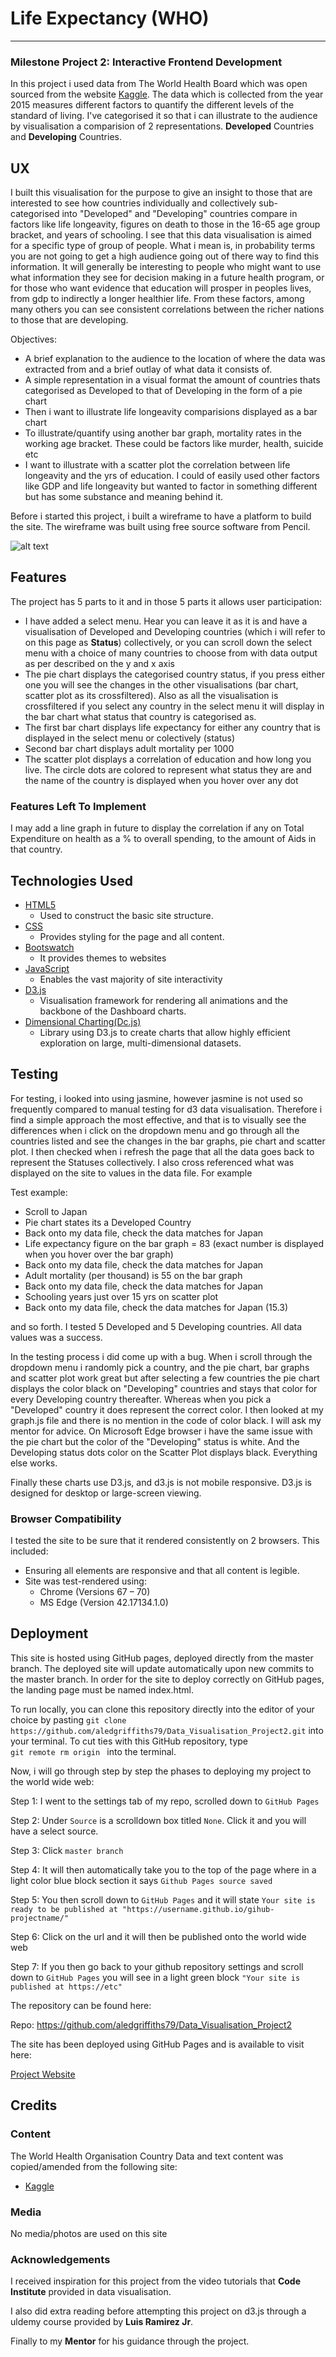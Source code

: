 # Life Expectancy (WHO)
------------------------

### Milestone Project 2: Interactive Frontend Development


In this project i used data from The World Health Board which was open sourced from the website [Kaggle](https://www.kaggle.com/kumarajarshi/life-expectancy-who). The data which is collected from the year 2015 measures different factors to quantify the different levels of the standard of living. I've categorised it so that i can illustrate to the audience by visualisation a comparision of 2 representations. **Developed** Countries and **Developing** Countries.

## UX

I built this visualisation for the purpose to give an insight to those that are interested to see how countries individually and collectively sub-categorised into "Developed" and "Developing" countries compare in factors like life longeavity, figures on death to those in the 16-65 age group bracket, and years of schooling. I see that this data visualisation is aimed for a specific type of group of people. What i mean is, in probability terms you are not going to get a high audience going out of there way to find this information. It will generally be interesting to people who might want to use what information they see for decision making in a future health program, or for those who want evidence that education will prosper in peoples lives, from gdp to indirectly a longer healthier life. From these factors, among many others you can see consistent correlations between the richer nations to those that are developing.

Objectives:

  - A brief explanation to the audience to the location of where the data was extracted from and a brief outlay of what data it consists of.
  - A simple representation in a visual format the amount of countries thats categorised as Developed to that of Developing in the form of a pie chart
  - Then i want to illustrate life longeavity comparisions displayed as a bar chart
  - To illustrate/quantify using another bar graph, mortality rates in the working age bracket. These could be factors like murder, health, suicide etc
  - I want to illustrate with a scatter plot the correlation between life longeavity and the yrs of education. I could of easily used other factors like GDP and life longeavity but wanted to factor in something different but has some substance and meaning behind it. 

Before i started this project, i built a wireframe to have a platform to build the site. The wireframe was built using free source software from Pencil. 
 
![alt text](https://github.com/aledgriffiths79/Data_Visualisation_Project2/blob/master/Screenshot%20(332).png "Data Visualisation wireframe") 

## Features

The project has 5 parts to it and in those 5 parts it allows user participation:

- I have added a select menu. Hear you can leave it as it is and have a visualisation of Developed and Developing countries (which i will refer to on this page as **Status**) collectively, or you can scroll down the select menu with a choice of many countries to choose from with data output as per described on the y and x axis
- The pie chart displays the categorised country status, if you press either one you will see the changes in the other visualisations (bar chart, scatter plot as its crossfiltered). Also as all the visualisation is crossfiltered if you select any country in the select menu it will display in the bar chart what status that country is categorised as.
- The first bar chart displays life expectancy for either any country that is displayed in the select menu or colectively (status)
- Second bar chart displays adult mortality per 1000
- The scatter plot displays a correlation of education and how long you live. The circle dots are colored to represent what status they are and the name of the country is displayed when you hover over any dot

### Features Left To Implement

I may add a line graph in future to display the correlation if any on Total Expenditure on health as a % to overall spending, to the amount of Aids in that country.

## Technologies Used

+ [HTML5](https://www.w3.org/TR/2017/REC-html52-20171214/)
  + Used to construct the basic site structure.
+ [CSS](https://www.w3.org/Style/CSS/Overview.en.html)
  + Provides styling for the page and all content.
+ [Bootswatch](https://bootswatch.com/)
  + It provides themes to websites
+ [JavaScript](https://www.javascript.com/)
  + Enables the vast majority of site interactivity
+ [D3.js](https://d3js.org/)
  + Visualisation framework for rendering all animations and the backbone of the Dashboard charts.
+ [Dimensional Charting(Dc.js)](https://github.com/dc-js/dc.js)
  + Library using D3.js to create charts that allow highly efficient exploration on large, multi-dimensional datasets.

## Testing

For testing, i looked into using jasmine, however jasmine is not used so frequently compared to manual testing for d3 data visualisation. Therefore i find a simple approach the most effective, and that is to visually see the differences when i click on the dropdown menu and go through all the countries listed and see the changes in the bar graphs, pie chart and scatter plot. I then checked when i refresh the page that all the data goes back to represent the Statuses collectively. I also cross referenced what was displayed on the site to values in the data file. For example

Test example: 
  + Scroll to Japan
  + Pie chart states its a Developed Country
  + Back onto my data file, check the data matches for Japan
  + Life expectancy figure on the bar graph = 83 (exact number is displayed when you        hover over the bar graph)
  + Back onto my data file, check the data matches for Japan
  + Adult mortality (per thousand) is 55 on the bar graph
  + Back onto my data file, check the data matches for Japan
  + Schooling years just over 15 yrs on scatter plot
  + Back onto my data file, check the data matches for Japan (15.3)

and so forth. I tested 5 Developed and 5 Developing countries. All data values was a success.

In the testing process i did come up with a bug. When i scroll through the dropdown menu i randomly pick a country, and the pie chart, bar graphs and scatter plot work great but after selecting a few countries the pie chart displays the color black on "Developing" countries and stays that color for every Developing country thereafter. Whereas when you pick a "Developed" country it does represent the correct color. I then looked at my graph.js file and there is no mention in the code of color black. I will ask my mentor for advice.
On Microsoft Edge browser i have the same issue with the pie chart but the color of the "Developing" status is white. And the Developing status dots color on the Scatter Plot displays black. Everything else works.

Finally these charts use D3.js, and d3.js is not mobile responsive. D3.js is designed for desktop or large-screen viewing.

### Browser Compatibility

I tested the site to be sure that it rendered consistently on 2 browsers. This included:

  + Ensuring all elements are responsive and that all content is legible.
  + Site was test-rendered using:
      + Chrome (Versions 67 – 70)
      + MS Edge (Version 42.17134.1.0)

## Deployment

This site is hosted using GitHub pages, deployed directly from the master branch. The deployed site will update automatically upon new commits to the master branch. In order for the site to deploy correctly on GitHub pages, the landing page must be named index.html.

To run locally, you can clone this repository directly into the editor of your choice by pasting ``` git clone https://github.com/aledgriffiths79/Data_Visualisation_Project2.git ``` into your terminal. To cut ties with this GitHub repository, type <code> git remote rm origin </code> into the terminal.

Now, i will go through step by step the phases to deploying my project to the world wide web:

Step 1: I went to the settings tab of my repo, scrolled down to ```GitHub Pages```

Step 2: Under ```Source``` is a scrolldown box titled `None`. Click it and you will have a select source.

Step 3: Click ```master branch```

Step 4: It will then automatically take you to the top of the page where in a light color blue block section it says ```Github Pages source saved```

Step 5: You then scroll down to ```GitHub Pages``` and it will state ```Your site is ready to be published at "https://username.github.io/gihub-projectname/" ```

Step 6: Click on the url and it will then be published onto the world wide web

Step 7: If you then go back to your github repository settings and scroll down to ```GitHub Pages``` you will see in a light green block ```"Your site is published at https://etc"```

The repository can be found here:

Repo: https://github.com/aledgriffiths79/Data_Visualisation_Project2

The site has been deployed using GitHub Pages and is available to visit here:

[Project Website](https://aledgriffiths79.github.io/Data_Visualisation_Project2/)

## Credits

### Content

The World Health Organisation Country Data and text content was copied/amended from the following site:
  + [Kaggle](https://www.kaggle.com/kumarajarshi/life-expectancy-who)

### Media

  No media/photos are used on this site

### Acknowledgements

I received inspiration for this project from the video tutorials that **Code Institute** provided in data visualisation.

I also did extra reading before attempting this project on d3.js through a uldemy course provided by **Luis Ramirez Jr**. 

Finally to my **Mentor** for his guidance through the project.













